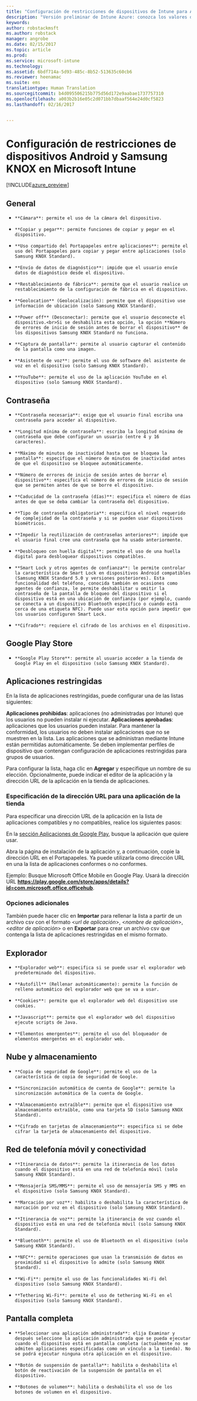 ```yaml
---
title: "Configuración de restricciones de dispositivos de Intune para Android | Versión preliminar de Intune Azure | Microsoft Docs"
description: "Versión preliminar de Intune Azure: conozca los valores de configuración de Intune que puede usar para controlar la configuración y la funcionalidad de los dispositivos Android."
keywords: 
author: robstackmsft
ms.author: robstack
manager: angrobe
ms.date: 02/15/2017
ms.topic: article
ms.prod: 
ms.service: microsoft-intune
ms.technology: 
ms.assetid: 6bdf714a-5d93-485c-8b52-513635c60cb6
ms.reviewer: heenamac
ms.suite: ems
translationtype: Human Translation
ms.sourcegitcommit: b4d095506215b775d56d172e9aabae1737757310
ms.openlocfilehash: a003b2b16e05c2d071bb7dbaaf564e24d0cf5823
ms.lasthandoff: 02/16/2017


---
```


# <a name="android-and-samsung-knox-standard-device-restriction-settings-in-microsoft-intune"></a>Configuración de restricciones de dispositivos Android y Samsung KNOX en Microsoft Intune

[!INCLUDE[azure_preview](../includes/azure_preview.md)]

## <a name="general"></a>General
-     **Cámara**: permite el uso de la cámara del dispositivo.
-     **Copiar y pegar**: permite funciones de copiar y pegar en el dispositivo.
-     **Uso compartido del Portapapeles entre aplicaciones**: permite el uso del Portapapeles para copiar y pegar entre aplicaciones (solo Samsung KNOX Standard).
-     **Envío de datos de diagnóstico**: impide que el usuario envíe datos de diagnóstico desde el dispositivo.    
-     **Restablecimiento de fábrica**: permite que el usuario realice un restablecimiento de la configuración de fábrica en el dispositivo.
-     **Geolocation** (Geolocalización): permite que el dispositivo use información de ubicación (solo Samsung KNOX Standard).
-     **Power off** (Desconectar): permite que el usuario desconecte el dispositivo.<br>Si se deshabilita esta opción, la opción **Número de errores de inicio de sesión antes de borrar el dispositivo** de los dispositivos Samsung KNOX Standard no funciona.
-     **Captura de pantalla**: permite al usuario capturar el contenido de la pantalla como una imagen.
-     **Asistente de voz**: permite el uso de software del asistente de voz en el dispositivo (solo Samsung KNOX Standard).
-     **YouTube**: permite el uso de la aplicación YouTube en el dispositivo (solo Samsung KNOX Standard).

## <a name="password"></a>Contraseña
-     **Contraseña necesaria**: exige que el usuario final escriba una contraseña para acceder al dispositivo.
-     **Longitud mínima de contraseña**: escriba la longitud mínima de contraseña que debe configurar un usuario (entre 4 y 16 caracteres).
-     **Máximo de minutos de inactividad hasta que se bloquea la pantalla**: especifique el número de minutos de inactividad antes de que el dispositivo se bloquee automáticamente.
-     **Número de errores de inicio de sesión antes de borrar el dispositivo**: especifica el número de errores de inicio de sesión que se permiten antes de que se borre el dispositivo.
-     **Caducidad de la contraseña (días)**: especifica el número de días antes de que se deba cambiar la contraseña del dispositivo.
-     **Tipo de contraseña obligatoria**: especifica el nivel requerido de complejidad de la contraseña y si se pueden usar dispositivos biométricos.
-     **Impedir la reutilización de contraseñas anteriores**: impide que el usuario final cree una contraseña que ha usado anteriormente.
-     **Desbloqueo con huella digital**: permite el uso de una huella digital para desbloquear dispositivos compatibles.
-     **Smart Lock y otros agentes de confianza**: le permite controlar la característica de Smart Lock en dispositivos Android compatibles (Samsung KNOX Standard 5.0 y versiones posteriores). Esta funcionalidad del teléfono, conocida también en ocasiones como agentes de confianza, le permite deshabilitar u omitir la contraseña de la pantalla de bloqueo del dispositivo si el dispositivo está en una ubicación de confianza (por ejemplo, cuando se conecta a un dispositivo Bluetooth específico o cuando está cerca de una etiqueta NFC). Puede usar esta opción para impedir que los usuarios configuren Smart Lock.
-     **Cifrado**: requiere el cifrado de los archivos en el dispositivo.

## <a name="google-play-store"></a>Google Play Store

-     **Google Play Store**: permite al usuario acceder a la tienda de Google Play en el dispositivo (solo Samsung KNOX Standard).

## <a name="restricted-apps"></a>Aplicaciones restringidas

En la lista de aplicaciones restringidas, puede configurar una de las listas siguientes:

**Aplicaciones prohibidas**: aplicaciones (no administradas por Intune) que los usuarios no pueden instalar ni ejecutar.
**Aplicaciones aprobadas**: aplicaciones que los usuarios pueden instalar. Para mantener la conformidad, los usuarios no deben instalar aplicaciones que no se muestren en la lista. Las aplicaciones que se administran mediante Intune están permitidas automáticamente.
Se deben implementar perfiles de dispositivo que contengan configuración de aplicaciones restringidas para grupos de usuarios.

Para configurar la lista, haga clic en **Agregar** y especifique un nombre de su elección. Opcionalmente, puede indicar el editor de la aplicación y la dirección URL de la aplicación en la tienda de aplicaciones.

### <a name="how-to-specify-the-url-to-an-app-in-the-store"></a>Especificación de la dirección URL para una aplicación de la tienda

Para especificar una dirección URL de la aplicación en la lista de aplicaciones compatibles y no compatibles, realice los siguientes pasos:

En la [sección Aplicaciones de Google Play](https://play.google.com/store/apps), busque la aplicación que quiere usar.

Abra la página de instalación de la aplicación y, a continuación, copie la dirección URL en el Portapapeles. Ya puede utilizarla como dirección URL en una la lista de aplicaciones conformes o no conformes.

Ejemplo: Busque Microsoft Office Mobile en Google Play. Usará la dirección URL **https://play.google.com/store/apps/details?id=com.microsoft.office.officehub**.

### <a name="additional-options"></a>Opciones adicionales

También puede hacer clic en **Importar** para rellenar la lista a partir de un archivo csv con el formato <*url de aplicación*>, <*nombre de aplicación*>, <*editor de aplicación*> o en **Exportar** para crear un archivo csv que contenga la lista de aplicaciones restringidas en el mismo formato.        

## <a name="browser"></a>Explorador
-     **Explorador web**: especifica si se puede usar el explorador web predeterminado del dispositivo.
-     **Autofill** (Rellenar automáticamente): permite la función de relleno automático del explorador web que se va a usar.
-     **Cookies**: permite que el explorador web del dispositivo use cookies.
-     **Javascript**: permite que el explorador web del dispositivo ejecute scripts de Java.
-     **Elementos emergentes**: permite el uso del bloqueador de elementos emergentes en el explorador web.

## <a name="cloud-and-storage"></a>Nube y almacenamiento
-     **Copia de seguridad de Google**: permite el uso de la característica de copia de seguridad de Google.
-     **Sincronización automática de cuenta de Google**: permite la sincronización automática de la cuenta de Google.
-     **Almacenamiento extraíble**: permite que el dispositivo use almacenamiento extraíble, como una tarjeta SD (solo Samsung KNOX Standard).
-     **Cifrado en tarjetas de almacenamiento**: especifica si se debe cifrar la tarjeta de almacenamiento del dispositivo.

## <a name="cellular-and-connectivity"></a>Red de telefonía móvil y conectividad
-     **Itinerancia de datos**: permite la itinerancia de los datos cuando el dispositivo está en una red de telefonía móvil (solo Samsung KNOX Standard).
-     **Mensajería SMS/MMS**: permite el uso de mensajería SMS y MMS en el dispositivo (solo Samsung KNOX Standard).
-     **Marcación por voz**: habilita o deshabilita la característica de marcación por voz en el dispositivo (solo Samsung KNOX Standard).
-     **Itinerancia de voz**: permite la itinerancia de voz cuando el dispositivo está en una red de telefonía móvil (solo Samsung KNOX Standard).
-     **Bluetooth**: permite el uso de Bluetooth en el dispositivo (solo Samsung KNOX Standard).
-     **NFC**: permite operaciones que usan la transmisión de datos en proximidad si el dispositivo lo admite (solo Samsung KNOX Standard).
-     **Wi-Fi**: permite el uso de las funcionalidades Wi-Fi del dispositivo (solo Samsung KNOX Standard).
-     **Tethering Wi-Fi**: permite el uso de tethering Wi-Fi en el dispositivo (solo Samsung KNOX Standard).

## <a name="kiosk"></a>Pantalla completa
-     **Seleccionar una aplicación administrada**: elija Examinar y después seleccione la aplicación administrada que se pueda ejecutar cuando el dispositivo está en pantalla completa (actualmente no se admiten aplicaciones especificadas como un vínculo a la tienda). No se podrá ejecutar ninguna otra aplicación en el dispositivo.
-     **Botón de suspensión de pantalla**: habilita o deshabilita el botón de reactivación de la suspensión de pantalla en el dispositivo.
-     **Botones de volumen**: habilita o deshabilita el uso de los botones de volumen en el dispositivo.

